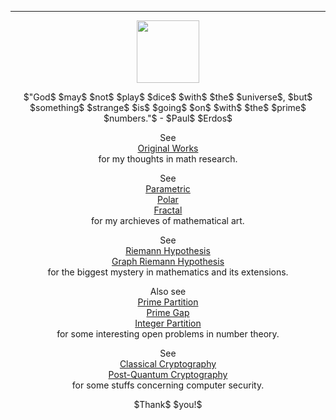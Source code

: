 ***
<p align="center"><img src= "https://user-images.githubusercontent.com/66701331/182988392-6dc55f54-b27b-414b-a433-48f172b1209d.png" width="100" height="100" ></p>

<p align="center">
$"God$ $may$ $not$ $play$ $dice$ $with$ $the$ $universe$, $but$ $something$ $strange$ $is$ $going$ $on$ $with$ $the$ $prime$ $numbers."$ - $Paul$ $Erdos$
<p/>
  
<p align="center">
See
<br/>
<a href="https://bladezhenlei.github.io/Original-Works/"> Original Works </a>
<br/>
for my thoughts in math research.
</p>

<p align="center">
See
<br/>
<a href="https://bladezhenlei.github.io/Gallery-Parametric/"> Parametric </a>
<br/>
<a href="https://bladezhenlei.github.io/Gallery-Polar/"> Polar </a>
<br/>
<a href="https://bladezhenlei.github.io/Gallery-Fractal/"> Fractal </a>
<br/>
for my archieves of mathematical art.
</p>

<p align="center">
See 
<br/>
<a href="https://bladezhenlei.github.io/Riemann-Hypothesis/"> Riemann Hypothesis</a>
<br/>
<a href="https://bladezhenlei.github.io/Graph-Riemann-Hypothesis/"> Graph Riemann Hypothesis </a>
<br/>
for the biggest mystery in mathematics and its extensions. 
</p>

<p align="center">
Also see
<br/>
<a href="https://bladezhenlei.github.io/Prime-Partition/"> Prime Partition </a>
<br/>
<a href="https://bladezhenlei.github.io/Prime-Gap/"> Prime Gap </a>
<br/>
<a href="https://bladezhenlei.github.io/Integer-Partition/"> Integer Partition </a>
<br/>
for some interesting open problems in number theory.
</p>

<p align="center">
See
<BR/>
<a href="https://bladezhenlei.github.io/Classical-Cryptography/"> Classical Cryptography </a>
<br/>
<a href="https://bladezhenlei.github.io/Post-Quantum-Cryptography/"> Post-Quantum Cryptography </a>
<br/>
for some stuffs concerning computer security. 
</p>

<p align="center">
$Thank$ $you!$
</p>
<html lang="en">
<head>
<meta http-equiv="content-type" content="text/html; charset=utf-8">
<script type="text/javascript" charset="utf-8" src="
https://cdn.mathjax.org/mathjax/latest/MathJax.js?config=TeX-AMS-MML_HTMLorMML,
https://vincenttam.github.io/javascripts/MathJaxLocal.js"></script>
</head>
